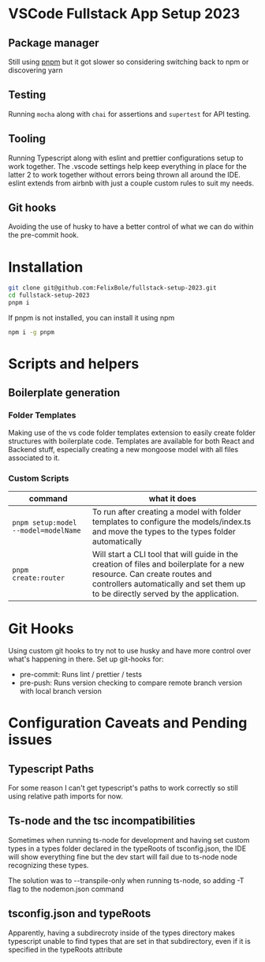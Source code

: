 # VSCode Fullstack App Setup 2023

## Package manager

Still using [pnpm](https://pnpm.io) but it got slower so considering switching back to npm or discovering yarn

## Testing

Running `mocha` along with `chai` for assertions and `supertest` for API testing.

## Tooling

Running Typescript along with eslint and prettier configurations setup to work together. The .vscode settings help keep everything in place for the latter 2 to work together without errors being thrown all around the IDE. eslint extends from airbnb with just a couple custom rules to suit my needs.

## Git hooks

Avoiding the use of husky to have a better control of what we can do within the pre-commit hook.

# Installation

```bash
git clone git@github.com:FelixBole/fullstack-setup-2023.git
cd fullstack-setup-2023
pnpm i
```

If pnpm is not installed, you can install it using npm

```bash
npm i -g pnpm
```

# Scripts and helpers

## Boilerplate generation

### Folder Templates

Making use of the vs code folder templates extension to easily create folder structures with boilerplate code. Templates are available for both React and Backend stuff, especially creating a new mongoose model with all files associated to it.

### Custom Scripts

| command                              | what it does                                                                                                                                                                                                 |
| ------------------------------------ | ------------------------------------------------------------------------------------------------------------------------------------------------------------------------------------------------------------ |
| `pnpm setup:model --model=modelName` | To run after creating a model with folder templates to configure the models/index.ts and move the types to the types folder automatically                                                                    |
| `pnpm create:router`                 | Will start a CLI tool that will guide in the creation of files and boilerplate for a new resource. Can create routes and controllers automatically and set them up to be directly served by the application. |

# Git Hooks

Using custom git hooks to try not to use husky and have more control over what's happening in there. Set up git-hooks for:

-   pre-commit: Runs lint / prettier / tests
-   pre-push: Runs version checking to compare remote branch version with local branch version

# Configuration Caveats and Pending issues

## Typescript Paths

For some reason I can't get typescript's paths to work correctly so still using relative path imports for now.

## Ts-node and the tsc incompatibilities

Sometimes when running ts-node for development and having set custom types in a types folder declared in the typeRoots of tsconfig.json, the IDE will show everything fine but the dev start will fail due to ts-node node recognizing these types.

The solution was to --transpile-only when running ts-node, so adding -T flag to the nodemon.json command

## tsconfig.json and typeRoots

Apparently, having a subdirecroty inside of the types directory makes typescript unable to find types that are set in that subdirectory, even if it is specified in the typeRoots attribute
